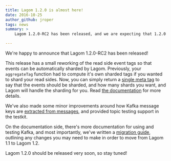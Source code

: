 ```yaml
---
title: Lagom 1.2.0 is almost here!
date: 2016-10-25
author_github: jroper
tags: news
summary: >
    Lagom 1.2.0-RC2 has been released, and we are expecting that 1.2.0 will be released any day now!

---
```


We're happy to announce that Lagom 1.2.0-RC2 has been released!

This release has a small reworking of the read side event tags so that events can be automatically sharded by Lagom. Previously, your `aggregateTag` function had to compute it's own sharded tags if you wanted to shard your read sides. Now, you can simply return a [single meta tag](//www.lagomframework.com/documentation/1.2.x/java/api/index.html?com/lightbend/lagom/javadsl/persistence/AggregateEventTag.html#sharded-java.lang.Class-int-) to say that the events should be sharded, and how many shards you want, and Lagom will handle the sharding for you. Read [the documentation](//www.lagomframework.com/documentation/1.2.x/java/ReadSide.html#event-tags) for more details.

We've also made some minor improvements around how Kafka message keys are [extracted from messages](//www.lagomframework.com/documentation/1.2.x/java/MessageBrokerApi.html#Partitioning-topics), and provided topic testing support in the testkit.

On the documentation side, there's more documentation for using and testing Kafka, and most importantly, we've written a [migration guide](//www.lagomframework.com/documentation/1.2.x/java/Migration12.html), outlining any changes you may need to make in order to move from Lagom 1.1 to Lagom 1.2.

Lagom 1.2.0 should be released very soon, so stay tuned!

